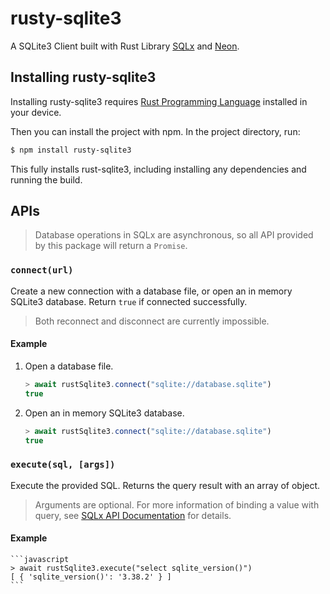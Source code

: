 # rusty-sqlite3

A SQLite3 Client built with Rust Library [SQLx](https://github.com/launchbadge/sqlx) and [Neon](https://neon-bindings.com/).

## Installing rusty-sqlite3

Installing rusty-sqlite3 requires [Rust Programming Language](https://rustup.rs/) installed in your device.

Then you can install the project with npm. In the project directory, run:

```sh
$ npm install rusty-sqlite3
```

This fully installs rust-sqlite3, including installing any dependencies and running the build.

## APIs

> Database operations in SQLx are asynchronous, so all API provided by this package will return a `Promise`.

### `connect(url)`

Create a new connection with a database file, or open an in memory SQLite3 database. Return `true` if connected successfully.

> Both reconnect and disconnect are currently impossible.

#### Example

1. Open a database file.

    ```javascript
    > await rustSqlite3.connect("sqlite://database.sqlite")
    true
    ```

2. Open an in memory SQLite3 database.

    ```javascript
    > await rustSqlite3.connect("sqlite://database.sqlite")
    true
    ```

### `execute(sql, [args])`

Execute the provided SQL. Returns the query result with an array of object.

> Arguments are optional. For more information of binding a value with query, see [SQLx API Documentation](https://docs.rs/sqlx/latest/sqlx/query/struct.Query.html#method.bind) for details.

#### Example

    ```javascript
    > await rustSqlite3.execute("select sqlite_version()")
    [ { 'sqlite_version()': '3.38.2' } ]
    ```
